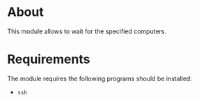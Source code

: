 
# About

This module allows to wait for the specified computers.

# Requirements

The module requires the following programs should be installed:

- `ssh`
